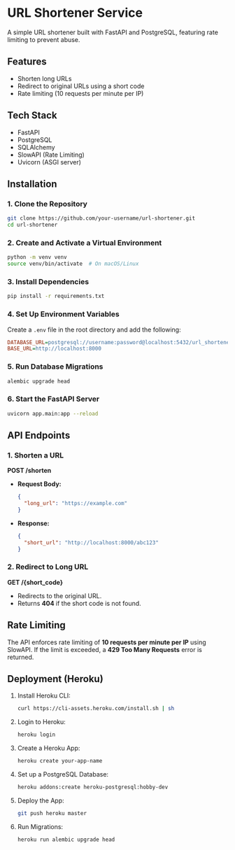# URL Shortener Service

A simple URL shortener built with FastAPI and PostgreSQL, featuring rate limiting to prevent abuse.

## Features

- Shorten long URLs
- Redirect to original URLs using a short code
- Rate limiting (10 requests per minute per IP)

## Tech Stack

- FastAPI
- PostgreSQL
- SQLAlchemy
- SlowAPI (Rate Limiting)
- Uvicorn (ASGI server)

## Installation

### 1. Clone the Repository

```sh
git clone https://github.com/your-username/url-shortener.git
cd url-shortener
```

### 2. Create and Activate a Virtual Environment

```sh
python -m venv venv
source venv/bin/activate  # On macOS/Linux
```

### 3. Install Dependencies

```sh
pip install -r requirements.txt
```

### 4. Set Up Environment Variables

Create a `.env` file in the root directory and add the following:

```ini
DATABASE_URL=postgresql://username:password@localhost:5432/url_shortener
BASE_URL=http://localhost:8000
```

### 5. Run Database Migrations

```sh
alembic upgrade head
```

### 6. Start the FastAPI Server

```sh
uvicorn app.main:app --reload
```

## API Endpoints

### 1. Shorten a URL

**POST /shorten**

- **Request Body:**
  ```json
  {
    "long_url": "https://example.com"
  }
  ```
- **Response:**
  ```json
  {
    "short_url": "http://localhost:8000/abc123"
  }
  ```

### 2. Redirect to Long URL

**GET /{short\_code}**

- Redirects to the original URL.
- Returns **404** if the short code is not found.

## Rate Limiting

The API enforces rate limiting of **10 requests per minute per IP** using SlowAPI. If the limit is exceeded, a **429 Too Many Requests** error is returned.

## Deployment (Heroku)

1. Install Heroku CLI:

   ```sh
   curl https://cli-assets.heroku.com/install.sh | sh
   ```

2. Login to Heroku:

   ```sh
   heroku login
   ```

3. Create a Heroku App:

   ```sh
   heroku create your-app-name
   ```

4. Set up a PostgreSQL Database:

   ```sh
   heroku addons:create heroku-postgresql:hobby-dev
   ```

5. Deploy the App:

   ```sh
   git push heroku master
   ```

6. Run Migrations:

   ```sh
   heroku run alembic upgrade head
   ```

